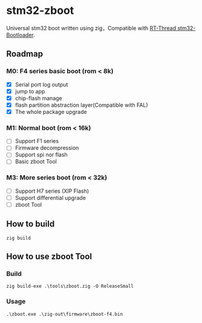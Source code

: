 # stm32-zboot
Universal stm32 boot written using zig，Compatible with [RT-Thread stm32-Bootloader](https://www.rt-thread.org/document/site/#/rt-thread-version/rt-thread-standard/application-note/system/rtboot/an0028-rtboot?id=%e7%ae%80%e4%bb%8b).

## Roadmap

### M0: F4 series basic boot (rom < 8k)

 - [x] Serial port log output
 - [x] jump to app
 - [x] chip-flash manage
 - [x] flash partition abstraction layer(Compatible with FAL)
 - [x]  The whole package upgrade

### M1: Normal boot (rom < 16k)

 - [ ] Support F1 series 
 - [ ] Firmware decompression
 - [ ] Support spi nor flash 
 - [ ] Basic zboot Tool

### M3: More series boot (rom < 32k)

- [ ] Support H7 series (XIP Flash)
- [ ] Support differential upgrade
- [ ] zboot Tool

## How to build

```
zig build
```

## How to use zboot Tool

### Build 

```
zig build-exe .\tools\zboot.zig -O ReleaseSmall
```
### Usage

```
.\zboot.exe .\zig-out\firmware\zboot-f4.bin
```

